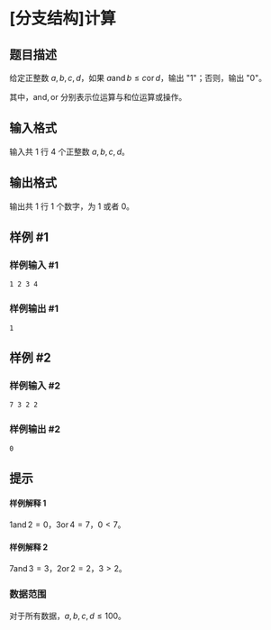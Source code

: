 # [分支结构]计算

## 题目描述

给定正整数 $a,b,c,d$，如果 $a \operatorname{and} b \leq c \operatorname{or} d$，输出 "1"；否则，输出 "0"。

其中，$\text{and},\text{or}$ 分别表示位运算与和位运算或操作。

## 输入格式

输入共 $1$ 行 $4$ 个正整数 $a,b,c,d$。

## 输出格式

输出共 $1$ 行 $1$ 个数字，为 $1$ 或者 $0$。

## 样例 #1

### 样例输入 #1

```
1 2 3 4
```

### 样例输出 #1

```
1
```

## 样例 #2

### 样例输入 #2

```
7 3 2 2
```

### 样例输出 #2

```
0
```

## 提示

#### 样例解释 1

$1 \operatorname{and} 2=0$，$3\operatorname{or}4=7$，$0<7$。

#### 样例解释 2

$7\operatorname{and} 3=3$，$2\operatorname{or}2=2$，$3>2$。

### 数据范围

对于所有数据，$a,b,c,d\leq 100$。